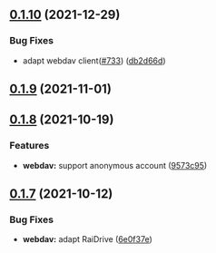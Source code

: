 ## [0.1.10](https://github.com/reruin/sharelist/compare/v0.3.11...v0.1.10) (2021-12-29)


### Bug Fixes

* adapt webdav client([#733](https://github.com/reruin/sharelist/issues/733)) ([db2d66d](https://github.com/reruin/sharelist/commit/db2d66deb5ae2da43116a4f33936c088174f25d6))



## [0.1.9](https://github.com/reruin/sharelist/compare/v0.3.9...v0.1.9) (2021-11-01)



## [0.1.8](https://github.com/reruin/sharelist/compare/v0.3.7...v0.1.8) (2021-10-19)


### Features

* **webdav:** support anonymous account ([9573c95](https://github.com/reruin/sharelist/commit/9573c953eda8e2d3c0a64fc2d97e0094b5e9ed8d))



## [0.1.7](https://github.com/reruin/sharelist/compare/v0.3.5...v0.1.7) (2021-10-12)


### Bug Fixes

* **webdav:** adapt RaiDrive ([6e0f37e](https://github.com/reruin/sharelist/commit/6e0f37e92ecf673656cb3194b3b97a932b607cc0))



